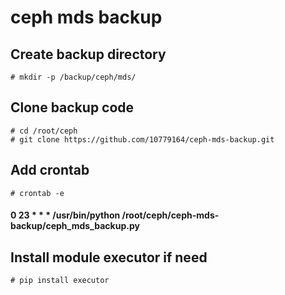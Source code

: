 # ceph mds backup

## Create backup directory
    # mkdir -p /backup/ceph/mds/

## Clone backup code
    # cd /root/ceph
    # git clone https://github.com/10779164/ceph-mds-backup.git
    
## Add crontab
    # crontab -e
#### 0 23 * * * /usr/bin/python /root/ceph/ceph-mds-backup/ceph_mds_backup.py

## Install module executor if need
    # pip install executor
